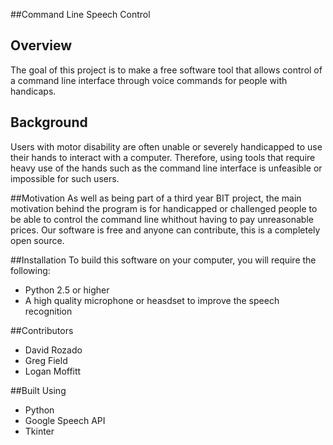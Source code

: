 ##Command Line Speech Control

## Overview 
The goal of this project is to make a free software tool that allows control of a command line interface through voice commands for people with handicaps.

## Background
Users with motor disability are often unable or severely handicapped to use their hands to interact with a computer. Therefore, using tools that require heavy use of the hands such as the command line interface is unfeasible or impossible for such users. 

##Motivation 
As well as being part of a third year BIT project, the main motivation behind the program is for handicapped or challenged people to be able to control the command line whithout having to pay unreasonable prices. Our software is free and anyone can contribute, this is a completely open source.

##Installation 
To build this software on your computer, you will require the following: 
- Python 2.5 or higher 
- A high quality microphone or heasdset to improve the speech recognition 

##Contributors
- David Rozado 
- Greg Field
- Logan Moffitt

##Built Using 
- Python
- Google Speech API
- Tkinter 

